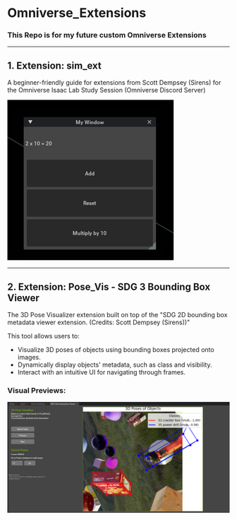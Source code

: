 # Omniverse_Extensions

### This Repo is for my future custom Omniverse Extensions

---

## 1. Extension: sim_ext
A beginner-friendly guide for extensions from Scott Dempsey (Sirens) for the Omniverse Isaac Lab Study Session (Omniverse Discord Server)

![Sim Ext Overview](images/sim_ext.png)

---

## 2. Extension: Pose_Vis - SDG 3 Bounding Box Viewer
The 3D Pose Visualizer extension built on top of the "SDG 2D bounding box metadata viewer extension. (Credits: Scott Dempsey (Sirens))" 

This tool allows users to:
- Visualize 3D poses of objects using bounding boxes projected onto images.
- Dynamically display objects' metadata, such as class and visibility.
- Interact with an intuitive UI for navigating through frames.

### Visual Previews:
![Pose Vis Preview](images/pose_vis1.png)